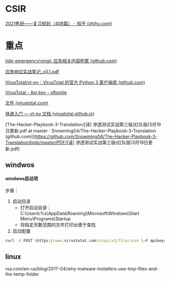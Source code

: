 # CSIR

[2021考研——复习规划（408篇） - 知乎 (zhihu.com)](https://zhuanlan.zhihu.com/p/122469340)

# 重点

[tide-emergency/yingji: 应急相关内容积累 (github.com)](https://github.com/tide-emergency/yingji)

[应急响应实战笔记_v0.1.pdf](file:///C:/Users/LanT34m/Downloads/应急响应实战笔记_v0.1.pdf)

[VirusTotal/vt-py：VirusTotal 的官方 Python 3 客户端库 (github.com)](https://github.com/VirusTotal/vt-py)

[VirusTotal - Api key - oftsmile](https://www.virustotal.com/gui/user/oftsmile/apikey)

[文件 (virustotal.com)](https://developers.virustotal.com/reference/files)

[快速入门 — vt-py 文档 (virustotal.github.io)](https://virustotal.github.io/vt-py/quickstart.html#get-information-about-a-file)

[The-Hacker-Playbook-3-Translation/[译\] 渗透测试实战第三版(红队版)3月19日更新.pdf at master · Snowming04/The-Hacker-Playbook-3-Translation (github.com)](https://github.com/Snowming04/The-Hacker-Playbook-3-Translation/blob/master/PDF/[译] 渗透测试实战第三版(红队版)3月19日更新.pdf)

## windwos

#### windwos启动项

步骤：

1. 启动目录
   - 打开启动目录：C:\\Users\\%s\\AppData\\Roaming\\Microsoft\\Windows\\Start Menu\\Programs\\Startup
   - 将指定天数范围的文件打印出便于查找
2. 启动配置

```cmd
curl -X POST \https://www.virustotal.com/vtapi/v2/file/scan \-F apikey=0afa97ae1daec0de95c8aa60541322db7794fb9356ee4ecce650c4a5341e222c\-F file=D:\Universitystudies\CSIR\spider\test\test.py
```

## linux

rsa.com/en-us/blog/2017-04/why-malware-installers-use-tmp-files-and-the-temp-folder
